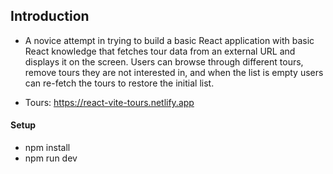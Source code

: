## Introduction

- A novice attempt in trying to build a basic React application with basic React knowledge that fetches tour data from an external URL and displays it on the screen. Users can browse through different tours, remove tours they are not interested in, and when the list is empty users can re-fetch the tours to restore the initial list.

- Tours: https://react-vite-tours.netlify.app

#### Setup

- npm install
- npm run dev
